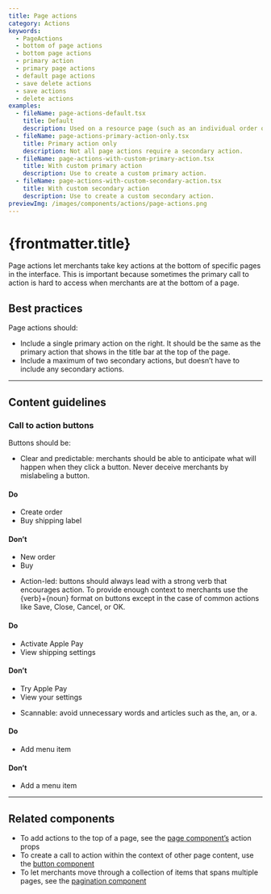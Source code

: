 ```yaml
---
title: Page actions
category: Actions
keywords:
  - PageActions
  - bottom of page actions
  - bottom page actions
  - primary action
  - primary page actions
  - default page actions
  - save delete actions
  - save actions
  - delete actions
examples:
  - fileName: page-actions-default.tsx
    title: Default
    description: Used on a resource page (such as an individual order or product page) to let merchants take key actions at the bottom of the page. Usually, the primary action is Save and the secondary action is Delete.
  - fileName: page-actions-primary-action-only.tsx
    title: Primary action only
    description: Not all page actions require a secondary action.
  - fileName: page-actions-with-custom-primary-action.tsx
    title: With custom primary action
    description: Use to create a custom primary action.
  - fileName: page-actions-with-custom-secondary-action.tsx
    title: With custom secondary action
    description: Use to create a custom secondary action.
previewImg: /images/components/actions/page-actions.png
---
```


# {frontmatter.title}

<Lede>

Page actions let merchants take key actions at the bottom of specific pages in the interface. This is important because sometimes the primary call to action is hard to access when merchants are at the bottom of a page.

</Lede>

<Examples />

<Props componentName={frontmatter.title} />

## Best practices

Page actions should:

- Include a single primary action on the right. It should be the same as the primary action that shows in the title bar at the top of the page.
- Include a maximum of two secondary actions, but doesn’t have to include any secondary actions.

---

## Content guidelines

### Call to action buttons

Buttons should be:

- Clear and predictable: merchants should be able to anticipate what will happen when they click a button. Never deceive merchants by mislabeling a button.

<DoDont>

#### Do

- Create order
- Buy shipping label

#### Don’t

- New order
- Buy

</DoDont>

- Action-led: buttons should always lead with a strong verb that encourages action. To provide enough context to merchants use the \{verb\}+\{noun\} format on buttons except in the case of common actions like Save, Close, Cancel, or OK.

<DoDont>

#### Do

- Activate Apple Pay
- View shipping settings

#### Don’t

- Try Apple Pay
- View your settings

</DoDont>

- Scannable: avoid unnecessary words and articles such as the, an, or a.

<DoDont>

#### Do

- Add menu item

#### Don’t

- Add a menu item

</DoDont>

---

## Related components

- To add actions to the top of a page, see the [page component’s](https://polaris.shopify.com/components/layout-and-structure/page) action props
- To create a call to action within the context of other page content, use the [button component](https://polaris.shopify.com/components/actions/button)
- To let merchants move through a collection of items that spans multiple pages, see the [pagination component](https://polaris.shopify.com/components/navigation/pagination)
